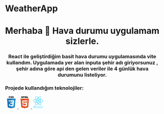 # WeatherApp

<h1 align="center">Merhaba 👋 Hava durumu uygulamam sizlerle.</h1>
<h3 align="center">React ile geliştirdiğim basit hava durumu uygulamasında vite kullandım. Uygulamada yer alan inputa şehir adı giriyorsunuz , şehir adına göre api den gelen veriler ile 4 günlük hava durumunu listeliyor.</h3>


<h3 align="left">Projede kullandığım teknolojiler:</h3>
<p align="left"> <a href="https://www.w3schools.com/css/" target="_blank" rel="noreferrer"> <img src="https://raw.githubusercontent.com/devicons/devicon/master/icons/css3/css3-original-wordmark.svg" alt="css3" width="40" height="40"/> </a> <a href="https://www.w3.org/html/" target="_blank" rel="noreferrer"> <img src="https://raw.githubusercontent.com/devicons/devicon/master/icons/html5/html5-original-wordmark.svg" alt="html5" width="40" height="40"/> </a> <a href="https://reactjs.org/" target="_blank" rel="noreferrer"> <img src="https://raw.githubusercontent.com/devicons/devicon/master/icons/react/react-original-wordmark.svg" alt="react" width="40" height="40"/> </a> </p>
